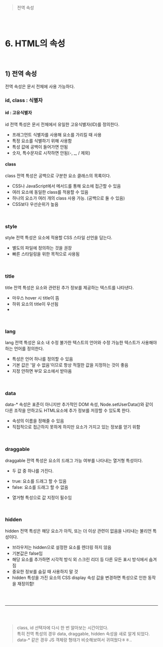 > 전역 속성

<br>
<br>

# 6. HTML의 속성
  
<br>

## 1) 전역 속성
전역 속성은 문서 전체에 사용 가능하다.
### id, class : 식별자
#### id : 고유식별자
id 전역 특성은 문서 전체에서 유일한 고유식별자(ID)를 정의한다.

- 프래그먼트 식별자를 사용해 요소를 가리킬 때 사용
- 특정 요소를 식별하기 위해 사용함
- 특성 값에 공백이 들어가면 안됨
- 숫자, 특수문자로 시작하면 안됨(-, _, / 제외)

#### class
class 전역 특성은 공백으로 구분한 요소 클래스의 목록이다.

- CSS나 JavaScript에서 메서드를 통해 요소에 접근할 수 있음
- 여러 요소에 동일한 class를 적용할 수 있음
- 하나의 요소가 여러 개의 class 사용 가능. (공백으로 둘 수 있음)
- CSS보다 우선순위가 높음

<br>

### style
style 전역 특성은 요소에 적용할 CSS 스타일 선언을 담는다.

- 별도의 파일에 정의하는 것을 권장
- 빠른 스타일링을 위한 목적으로 사용됨

<br>

### title
title 전역 특성은 요소와 관련된 추가 정보를 제공하는 텍스트를 나타낸다.

- 마우스 hover 시 title이 뜸
- 하위 요소의 title이 우선됨
- 

<br>

### lang
lang 전역 특성은 요소 내 수정 불가한 텍스트의 언어와 수정 가능한 텍스트가 사용해야 하는 언어를 정의한다.

- 특성은 언어 하나를 정의할 수 있음
- 기본 값은 '알 수 없음'이므로 항상 적절한 값을 지정하는 것이 좋음
- 지정 안하면 부모 요소에서 받아옴

<br>

### data
data-* 속성은 표준이 아니지만 추가적인 DOM 속성, Node.setUserData()와 같이 다른 조작을 안하고도 HTML요소에 추가 정보를 저장할 수 있도록 한다.

- 속성의 이름을 정해줄 수 있음
- 직접적으로 접근하지 못하게 하지만 요소가 가지고 있는 정보를 얻기 위함

<br>

### draggable
draggable 전역 특성은 요소의 드래그 가능 여부를 나타내는 열거형 특성이다.

* 두 값 중 하나를 가진다.
- true: 요소를 드래그 할 수 있음 
- false: 요소를 드래그 할 수 없음
* 열거형 특성으로 값 지정이 필수임

<br>

### hidden 
hidden 전역 특성은 해당 요소가 아직, 또는 더 이상 관련이 없음을 나타내는 불리언 특성이다.

- 브라우저는 hidden으로 설정한 요소를 렌더링 하지 않음
- 기본값은 false임
- 해당 요소를 추가하면 시각적 방식 외 스크린 리더 등 다른 모든 표시 방식에서 숨겨짐
- 중요한 정보를 숨길 때 사용하지 말 것
- hidden 특성을 가진 요소의 CSS display 속성 값을 변경하면 특성으로 인한 동작을 재정의함!

<br>
<br>

------

<br>
<br>

> class, id 선택자에 다시 한 번 알아보는 시간이었다.<br>
> 특히 전역 특성의 경우 data, draggable, hidden 속성을 새로 알게 되었다. data-* 같은 경우 JS 객체랑 형태가 비슷해보여서 귀여웠다ㅎㅎ.. 

